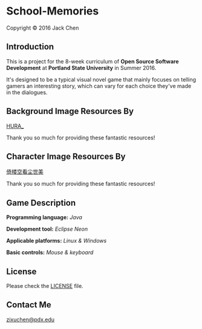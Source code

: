School-Memories
===============
Copyright &copy; 2016 Jack Chen

## Introduction

This is a project for the 8-week curriculum of **Open Source Software Development** at **Portland State University** in Summer 2016.

It's designed to be a typical visual novel game that mainly focuses on telling gamers an interesting story, which can vary for each choice they've made in the dialogues.

## Background Image Resources By
[HURA_](http://bbs.66rpg.com/forum.php?mod=viewthread&tid=398844&extra=page%3D1%26orderby%3Dheats)

Thank you so much for providing these fantastic resources!

## Character Image Resources By
[倚楼空看尘世美](http://bbs.66rpg.com/home.php?mod=space&uid=17367864) 

Thank you so much for providing these fantastic resources!

## Game Description
**Programming language:** *Java*

**Development tool:** *Eclipse Neon*

**Applicable platforms:** *Linux & Windows*

**Basic controls:** *Mouse & keyboard*

## License
Please check the [LICENSE](https://github.com/lorch1010/OpenSourceProject/blob/master/LICENSE) file.

## Contact Me
zixuchen@pdx.edu

                     
